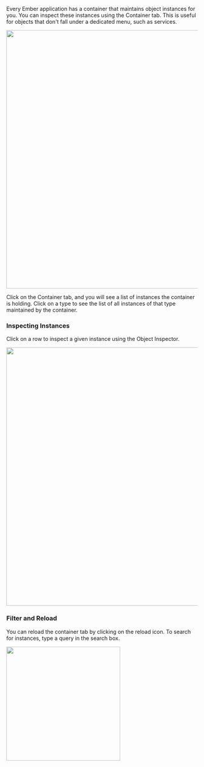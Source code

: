 Every Ember application has a container that maintains object instances for you. You can
inspect these instances using the Container tab. This is useful for objects
that don't fall under a dedicated menu, such as services.

<img src="/images/guides/ember-inspector/container-screenshot.png" width="680"/>

Click on the Container tab, and you will see a list of instances the container is holding. Click on a type to see the list of all instances of that type maintained by the container.

### Inspecting Instances

Click on a row to inspect a given instance using the Object Inspector.

<img src="/images/guides/ember-inspector/container-object-inspector.png" width="680"/>

### Filter and Reload

You can reload the container tab by clicking on the reload icon. To search for instances, type a query in the search box.

<img src="/images/guides/ember-inspector/container-toolbar.png" width="300"/>

